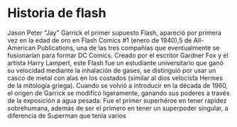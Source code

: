 # Historia de flash

Jason Peter "Jay" Garrick el primer supuesto Flash, apareció por primera vez en la edad de oro en Flash Comics #1 (enero de 1940),5​ de All-American Publications, una de las tres compañías que eventualmente se fusionarían para formar DC Comics. Creado por el escritor Gardner Fox y el artista Harry Lampert, este Flash fue un estudiante universitario que ganó su velocidad mediante la inhalación de gases, se distinguió por usar un casco de metal con alas en los costados (similar al dios velocista Hermes de la mitología griega). Cuando se volvió a introducir en la década de 1960, el origen de Garrick se modificó ligeramente, ganando sus poderes a través de la exposición a agua pesada. Fue el primer superhéroe en tener rapidez sobrehumana, además de ser el primero en tener un superpoder singular, a diferencia de Superman que tenía varios
